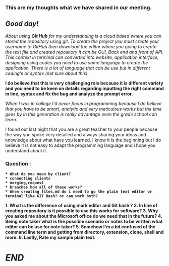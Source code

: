 ###  

### This are my thoughts what we have shared in our meeting.


## *Good day!*

_*About using **Git Hub** for my understanding is a cloud based where you can stored the repository using git. To create the project you must create your username to GitHub then download the editor where you going to create the text file and  created repository it can be GUI, Back end and front of API. This context in terminal can converted into website, application interface, designing using codes  you need to use some language  to create the application. There is a lot of language that can be use but in different coding's or syntax (not sure about this)*._


**I do believe that this is very challenging role because it is different variety and  you need to be keen on details regarding inputting the right command in line, syntax and fix the bug and analyze the prompt error.**

_When I was in college I'd never focus in programming because I do believe  that you have to be smart, analytic and very meticulous works but the time goes by in this generation is really advantage even the grade school can learn._


<ls>
I found out last night that you are a great teacher to your people because the way you spoke very detailed and always sharing your ideas and knowledge about what have you learned. I know it is the beginning but i do believe it is not easy to adapt the programming language and i hope you understand about it.
	
### Question :
<strong>
	
	* What do you mean by client?
	* connecting clients
	* merging,request
	* branches how all of these works?
	* When creating files.md do i need to go the plain text editor or terminal like GIT Bash? or can work both?

**1. What is the difference of using mark editor and Git bash ?
	2. In line of creating repository is it possible to use this works   for software? 
	3. Why you asked me about the Microsoft office do we need that in the future?
	4. Being note taker what is the possible scenario or notes to be written what editor can be use for note taker?
	 5. Somehow I'm a bit confused of the command line term and getting from directory, extension, clone, shell and more.
	6. Lastly, Rate my sample plain text.**
	
	

# ***END***